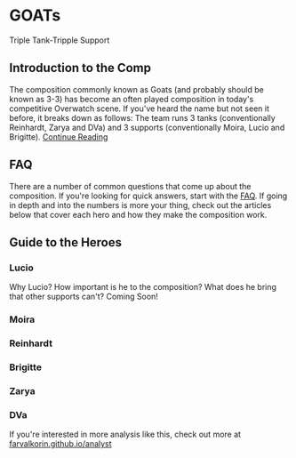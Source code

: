 # GOATs
Triple Tank-Tripple Support

## Introduction to the Comp

The composition commonly known as Goats (and probably should be known as 3-3) has become an often played composition in today's competitive Overwatch scene. If you've heard the name but not seen it before, it breaks down as follows: The team runs 3 tanks (conventionally Reinhardt, Zarya and DVa) and 3 supports (conventionally Moira, Lucio and Brigitte). [Continue Reading](https://farvalkorin.github.io/analyst/goats/intro)

## FAQ

There are a number of common questions that come up about the composition. If you're looking for quick answers, start with the [FAQ](https://farvalkorin.github.io/analyst/goats/faq). If going in depth and into the numbers is more your thing, check out the articles below that cover each hero and how they make the composition work.

## Guide to the Heroes

### Lucio

Why Lucio? How important is he to the composition? What does he bring that other supports can't? Coming Soon!

### Moira

### Reinhardt

### Brigitte

### Zarya

### DVa



If you're interested in more analysis like this, check out more at [farvalkorin.github.io/analyst](https://farvalkorin.github.io/analyst)
